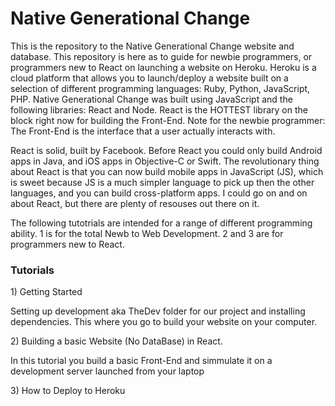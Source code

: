 <h1> Native Generational Change </h1>

<p>This is the repository to the Native Generational Change website and database.  This repository is here as to guide for newbie programmers, or programmers new to React on launching a website on Heroku. Heroku is a cloud platform that allows you to launch/deploy a website built on a selection of different programming languages: Ruby, Python, JavaScript, PHP.   
Native Generational Change was built using JavaScript and the following libraries: React and Node.  React is the HOTTEST library on the block right now for building the Front-End.  Note for the newbie programmer: The Front-End is the interface that a user actually interacts with.  
</p>

<p>
React is solid, built by Facebook.  Before React you could only build Android apps in Java, and iOS apps in Objective-C or Swift.  The revolutionary thing about React is that you can now build mobile apps in JavaScript (JS), which is sweet because JS is a much simpler language to pick up then the other languages, and you can build cross-platform apps.  I could go on and on about React, but there are plenty of resouses out there on it.  
</p>

<p> The following tutotrials are intended for a range of different programming ability.  1 is for the total Newb to Web Development.  2 and 3 are for programmers new to React.</p>

<h3> Tutorials </h3>

<p> 1) Getting Started </p>
<p> Setting up development aka TheDev folder for our project and installing dependencies.  This where you go to build your website on your computer.</p>

<p>2) Building a basic Website (No DataBase) in React.</p>
<p> In this tutorial you build a basic Front-End and simmulate it on a development server launched from your laptop</>

<p> 3) How to Deploy to Heroku</p>
